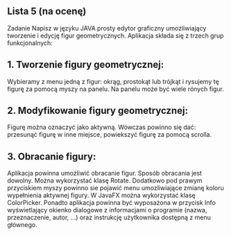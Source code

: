 ## Lista 5 (na ocenę)

Zadanie Napisz w języku JAVA prosty edytor graficzny umożliwiający tworzenie i edycję figur
geometrycznych. Aplikacja składa się z trzech grup funkcjonalnych:
## 1. Tworzenie figury geometrycznej: 
Wybieramy z menu jedną z figur: okrąg, prostokąt
lub trójkąt i rysujemy tę figurę za pomocą myszy na panelu. Na panelu może być wiele
rónych figur.
## 2. Modyfikowanie figury geometrycznej: 
Figurę można oznaczyć jako aktywną. Wówczas powinno się dać: przesunąć figurę w inne miejsce, powiekszyć figurę za pomocą
scrolla.
## 3. Obracanie figury: 
Aplikacja powinna umożliwić obracanie figur. Sposób obracania
jest dowolny. Można wykorzystać klasę Rotate. Dodatkowo pod prawym przyciskiem
myszy powinno sie pojawić menu umozliwiające zmianę koloru wypełnienia aktywnej
figury. W JavaFX można wykorzystać klasę ColorPicker.
Ponadto aplikacja powinna być wyposażona w przycisk Info wyświetlający okienko dialogowe
z informacjami o programie (nazwa, przeznaczenie, autor, ...) oraz instrukcję użytkownika
dostępną z menu głównego.
